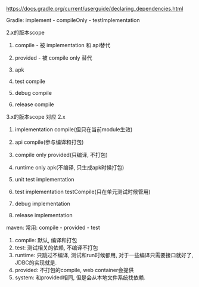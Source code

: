 https://docs.gradle.org/current/userguide/declaring_dependencies.html

Gradle: implement - compileOnly - testImplementation

2.x的版本scope

1. compile						- 被 implementation 和 api替代

2. provided						- 被 compile only 替代

3. apk

4. test compile

5. debug compile

6. release compile



3.x的版本scope					对应			2.x

1. implementation							compile(但只在当前module生效)

2. api										compile(参与编译和打包)

3. compile only								provided(只编译, 不打包)

4. runtime only 							apk(不编译, 只生成apk时候打包)

5. unit test implementation					

6. test implementation						testCompile(只在单元测试时候管用)

7. debug implementation

8. release implementation


maven: 常用: compile - provided - test
1. compile:									默认, 编译和打包
2. test:									测试相关的依赖, 不编译不打包
3. runtime:									只跳过不编译, 测试和run时候都用, 对于一些编译只需要接口就好了, JDBC的实现就是.
4. provided:								不打包的compile, web container会提供
5. system:									和provided相同, 但是会从本地文件系统找依赖.




